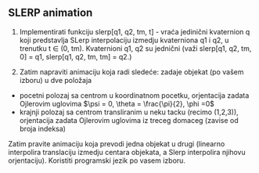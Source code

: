## SLERP animation

1. Implementirati funkciju slerp[q1, q2, tm, t] - vraća  jedinični kvaternion q koji predstavlja SLerp interpolaciju izmedju kvaterniona q1 i q2, u trenutku t ∈ (0, tm). Kvaternioni q1, q2 su jednični (važi slerp[q1, q2, tm, 0] = q1, slerp[q1, q2, tm, tm] = q2.) 

2. Zatim napraviti animaciju koja radi sledeće: zadaje objekat (po vašem izboru) u dve položaja 
  - pocetni polozaj sa centrom u koordinatnom pocetku, orjentacija zadata Ojlerovim uglovima  $\psi = 0, \theta = \frac{\pi}{2}, \phi =0$
  - krajnji polozaj sa centrom transliranim u neku tacku (recimo (1,2,3)), orjentacija zadata Ojlerovim uglovima iz treceg domaceg (zavise od broja indeksa)

Zatim pravite animaciju koja prevodi jedna objekat u drugi (linearno interpolira translaciju izmedju centara objekata, a Slerp interpolira njihovu orjentaciju). Koristiti programski jezik po vasem izboru.